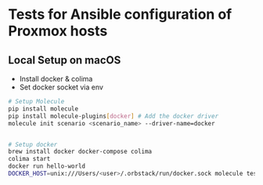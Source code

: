# Tests for Ansible configuration of Proxmox hosts

## Local Setup on macOS

- Install docker & colima
- Set docker socket via env

```bash
# Setup Molecule
pip install molecule
pip install molecule-plugins[docker] # Add the docker driver
molecule init scenario <scenario_name> --driver-name=docker


# Setup docker
brew install docker docker-compose colima
colima start
docker run hello-world
DOCKER_HOST=unix:///Users/<user>/.orbstack/run/docker.sock molecule test all
```
